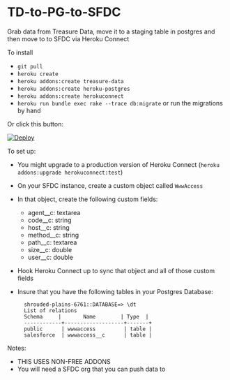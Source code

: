 # TD-to-PG-to-SFDC
Grab data from Treasure Data, move it to a staging table in postgres and then move to to SFDC via Heroku Connect

To install 

* ``git pull``
* ``heroku create``
* ``heroku addons:create treasure-data``
* ``heroku addons:create heroku-postgres``
* ``heroku addons:create herokuconnect``
* ``heroku run bundle exec rake --trace db:migrate`` or run the migrations by hand

Or click this button:

[![Deploy](https://www.herokucdn.com/deploy/button.png)](https://heroku.com/deploy)

To set up:

* You might upgrade to a production version of Heroku Connect (```heroku addons:upgrade herokuconnect:test```)
* On your SFDC instance, create a custom object called ```WwwAccess```
* In that object, create the following custom fields:
  * agent__c:  textarea
  * code__c: string
  * host__c: string
  * method__c: string
  * path__c: textarea
  * size__c: double
  * user__c: double
* Hook Heroku Connect up to sync that object and all of those custom fields
* Insure that you have the following tables in your Postgres Database:

	
		shrouded-plains-6761::DATABASE=> \dt 
		List of relations
		Schema     |       Name        | Type  |           
		------------+-------------------+-------+
		public      | wwwaccess         | table | 
		salesforce  | wwwaccess__c      | table | 
	

Notes:

* THIS USES NON-FREE ADDONS
* You will need a SFDC org that you can push data to